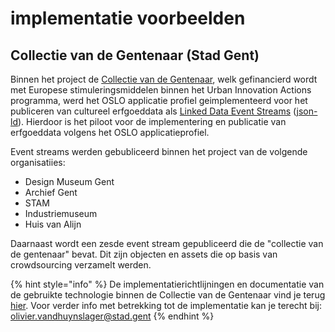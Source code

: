 # implementatie voorbeelden

## Collectie van de Gentenaar (Stad Gent)

Binnen het project de [Collectie van de Gentenaar](https://www.collectie.gent/), welk gefinancierd wordt met Europese stimuleringsmiddelen binnen het Urban Innovation Actions programma, werd het OSLO applicatie profiel geimplementeerd voor het publiceren van cultureel erfgoeddata als [Linked Data Event Streams](https://semiceu.github.io/LinkedDataEventStreams/) (j[son-ld](https://en.wikipedia.org/wiki/JSON-LD)). Hierdoor is het piloot voor de implementering en publicatie van erfgoeddata volgens het OSLO applicatieprofiel.&#x20;

Event streams werden gebubliceerd binnen het project van de volgende organisatiies:&#x20;

* Design Museum Gent&#x20;
* Archief Gent&#x20;
* STAM
* Industriemuseum&#x20;
* Huis van Alijn&#x20;

Daarnaast wordt een zesde event stream gepubliceerd die de "collectie van de gentenaar" bevat. Dit zijn objecten en assets die op basis van crowdsourcing verzamelt werden.&#x20;

{% hint style="info" %}
De implementatierichtlijningen en documentatie van de gebruikte technologie binnen de Collectie van de Gentenaar vind je terug [hier](../documentatie-technologie/ldes-linked-data-event-stream/). Voor verder info met betrekking tot de implementatie kan je terecht bij: olivier.vandhuynslager@stad.gent&#x20;
{% endhint %}
